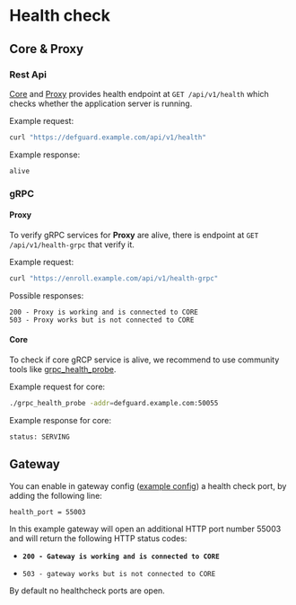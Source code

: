 # Health check

## Core & Proxy

### Rest Api

[Core](https://github.com/defguard/defguard) and [Proxy](https://github.com/defguard/proxy) provides health endpoint at  `GET /api/v1/health` which checks whether the application server is running.

Example request:

```bash
curl "https://defguard.example.com/api/v1/health" 
```

Example response:

```
alive
```

### gRPC

#### Proxy

To verify gRPC services for **Proxy** are alive, there is endpoint at `GET /api/v1/health-grpc` that verify it.

Example request:

```bash
curl "https://enroll.example.com/api/v1/health-grpc"
```

Possible responses:

```
200 - Proxy is working and is connected to CORE
503 - Proxy works but is not connected to CORE
```

#### Core

To check if core gRCP service is alive, we recommend to use community tools like [grpc\_health\_probe](https://github.com/grpc-ecosystem/grpc-health-probe).

Example request for core:

```sh
./grpc_health_probe -addr=defguard.example.com:50055
```

Example response for core:

```
status: SERVING
```

## Gateway

You can enable in gateway config ([example config](https://github.com/DefGuard/gateway/blob/main/example-config.toml)) a health check port, by adding the following line:

```
health_port = 55003
```

In this example gateway will open an additional HTTP port number 55003 and will return the following HTTP status codes:

* <pre><code><strong>200 - Gateway is working and is connected to CORE
  </strong></code></pre>
* ```
  503 - gateway works but is not connected to CORE
  ```

By default no healthcheck ports are open.
